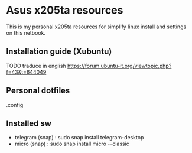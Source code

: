 # Asus x205ta resources

This is my personal x205ta resources for simplify linux install and settings on this netbook.


## Installation guide (Xubuntu)

TODO traduce in english
https://forum.ubuntu-it.org/viewtopic.php?f=43&t=644049

## Personal dotfiles

.config


## Installed sw

- telegram (snap) : sudo snap install telegram-desktop
- micro <file editor> (snap) : sudo snap install micro --classic

